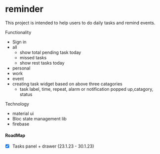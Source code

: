 # reminder


This project is intended to help users to do daily tasks and remind events.

Functionality
- Sign in
- all
    -  show total pending task today
    -  missed tasks
    -  show rest tasks today
- personal 
- work
- event
- creating task widget based on above three catagories
    - task label, time, repeat, alarm or notification popped up,catagory, status








Technology
- material ui
- Bloc state management lib
- firebase 

#### RoadMap
- [x] Tasks panel + drawer (23.1.23 - 30.1.23)
 
</html>



